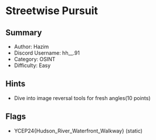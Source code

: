 

<h1>Streetwise Pursuit</h1>

<h2>Summary</h2>
<ul>
  <li>Author: Hazim</li>
  <li>Discord Username: hh__.91</li>
  <li>Category: OSINT</li>
  <li>Difficulty: Easy</li>
</ul>

<h2>Hints</h2>
<ul>
  <li>Dive into image reversal tools for fresh angles(10 points)</li>
</ul>

<h2>Flags</h2>
<ul>
  <li>YCEP24{Hudson_River_Waterfront_Walkway} (static)</li>
</ul>
